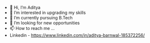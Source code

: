 - 👋 Hi, I’m Aditya
- 👀 I’m interested in upgrading my skills
- 🌱 I’m currently pursuing B.Tech
- 💞️ I’m looking for new opportunities
- 📫 How to reach me ...
- Linkedin  -  https://www.linkedin.com/in/aditya-barnwal-185372256/

<!---
AdityaBarnwal15/AdityaBarnwal15 is a ✨ special ✨ repository because its `README.md` (this file) appears on your GitHub profile.
You can click the Preview link to take a look at your changes.
--->
